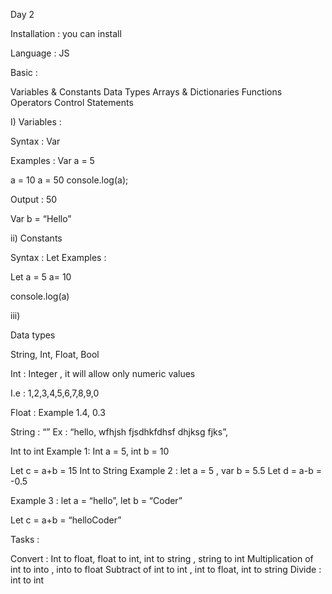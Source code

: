 Day 2

Installation : you can install

Language : JS

Basic : 

Variables & Constants
Data Types
Arrays & Dictionaries
Functions
Operators
Control Statements

I) Variables  : 

Syntax : Var 

Examples : Var a = 5

a = 10
a = 50
console.log(a);

Output : 50

Var b = “Hello”


ii) 
Constants 

Syntax : Let
Examples :

Let a = 5
 a= 10

console.log(a)

iii)

Data types 

String, Int, Float, Bool

Int : Integer , it will allow only numeric values

I.e : 1,2,3,4,5,6,7,8,9,0

Float : 
Example 1.4, 0.3

String : “”
Ex : “hello, wfhjsh fjsdhkfdhsf dhjksg fjks”, 


Int to int
Example 1: Int a = 5, int b = 10

Let c = a+b = 15
Int to String
Example 2 : let a = 5 , var  b = 5.5
Let d = a-b = -0.5

Example 3 : let a = “hello”, let b = “Coder”

Let c = a+b = “helloCoder”


Tasks :

Convert : Int to float, float to int, int to string , string to int
Multiplication of int to into , into to float
Subtract of int to int , int to float, int to string
Divide : int to int










